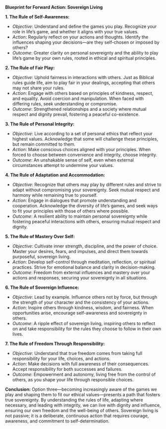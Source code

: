 **Blueprint for Forward Action: Sovereign Living**

**1. The Rule of Self-Awareness:**
   - *Objective*: Understand and define the games you play. Recognize your role in life’s game, and whether it aligns with your true values.
   - *Action*: Regularly reflect on your actions and thoughts. Identify the influences shaping your decisions—are they self-chosen or imposed by others?
   - *Outcome*: Greater clarity on personal sovereignty and the ability to play life’s game by your own rules, rooted in ethical and spiritual principles.

**2. The Rule of Fair Play:**
   - *Objective*: Uphold fairness in interactions with others. Just as Biblical rules guide life, aim to play fair in your dealings, accepting that others may not share your rules.
   - *Action*: Engage with others based on principles of kindness, respect, and equality. Avoid coercion and manipulation. When faced with differing rules, seek understanding or compromise.
   - *Outcome*: Strengthened relationships and a society where mutual respect and dignity prevail, fostering a peaceful co-existence.

**3. The Rule of Personal Integrity:**
   - *Objective*: Live according to a set of personal ethics that reflect your highest values. Acknowledge that some will challenge these principles, but remain committed to them.
   - *Action*: Make conscious choices aligned with your principles. When forced to choose between convenience and integrity, choose integrity.
   - *Outcome*: An unshakable sense of self, even when external circumstances attempt to undermine your values.

**4. The Rule of Adaptation and Accommodation:**
   - *Objective*: Recognize that others may play by different rules and strive to adapt without compromising your sovereignty. Seek mutual respect and harmony while remaining true to yourself.
   - *Action*: Engage in dialogues that promote understanding and cooperation. Acknowledge the diversity of life’s games, and seek ways to fit your principles with those of others where possible.
   - *Outcome*: A resilient ability to maintain personal sovereignty while fostering peaceful interactions with others, ensuring mutual respect and dignity.

**5. The Rule of Mastery Over Self:**
   - *Objective*: Cultivate inner strength, discipline, and the power of choice. Master your desires, fears, and impulses, and direct them towards purposeful, sovereign living.
   - *Action*: Develop self-control through meditation, reflection, or spiritual practices. Strive for emotional balance and clarity in decision-making.
   - *Outcome*: Freedom from external influences and mastery over your actions and responses, securing your sovereignty in all situations.

**6. The Rule of Sovereign Influence:**
   - *Objective*: Lead by example. Influence others not by force, but through the strength of your character and the consistency of your actions.
   - *Action*: Inspire others through kindness, wisdom, and fairness. When opportunities arise, encourage self-awareness and sovereignty in others.
   - *Outcome*: A ripple effect of sovereign living, inspiring others to reflect on and take responsibility for the rules they choose to follow in their own lives.

**7. The Rule of Freedom Through Responsibility:**
   - *Objective*: Understand that true freedom comes from taking full responsibility for your life, choices, and actions.
   - *Action*: Make decisions with full awareness of their consequences. Accept responsibility for both successes and failures.
   - *Outcome*: Empowerment and autonomy, living free from the control of others, as you shape your life through responsible choices.

**Conclusion:**
Option three—becoming increasingly aware of the games we play and shaping them to fit our ethical values—presents a path that fosters true sovereignty. By understanding the rules of life, adapting where necessary, and leading with integrity, we can live with dignity and influence, ensuring our own freedom and the well-being of others. Sovereign living is not passive; it is a deliberate, continuous action that requires courage, awareness, and commitment to self-determination.